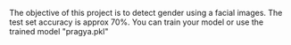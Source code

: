 The objective of this project is to detect gender using a facial images.
The test set accuracy is approx 70%.
You can train your model or use the trained model "pragya.pkl" 
